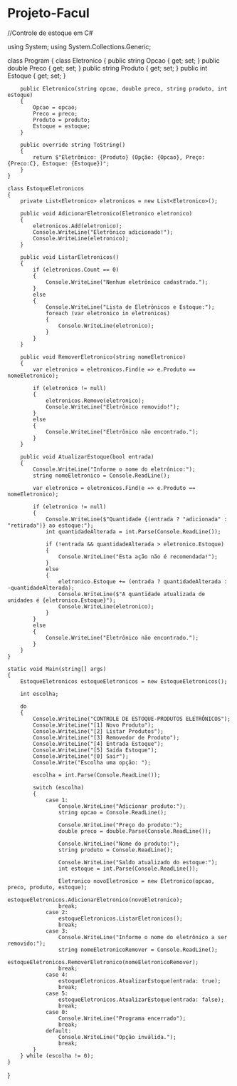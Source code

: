 # Projeto-Facul
//Controle de estoque em C#

using System;
using System.Collections.Generic;

class Program
{
    class Eletronico
    {
        public string Opcao { get; set; }
        public double Preco { get; set; }
        public string Produto { get; set; }
        public int Estoque { get; set; }

        public Eletronico(string opcao, double preco, string produto, int estoque)
        {
            Opcao = opcao;
            Preco = preco;
            Produto = produto;
            Estoque = estoque;
        }

        public override string ToString()
        {
            return $"Eletrônico: {Produto} (Opção: {Opcao}, Preço: {Preco:C}, Estoque: {Estoque})";
        }
    }

    class EstoqueEletronicos
    {
        private List<Eletronico> eletronicos = new List<Eletronico>();

        public void AdicionarEletronico(Eletronico eletronico)
        {
            eletronicos.Add(eletronico);
            Console.WriteLine("Eletrônico adicionado!");
            Console.WriteLine(eletronico);
        }

        public void ListarEletronicos()
        {
            if (eletronicos.Count == 0)
            {
                Console.WriteLine("Nenhum eletrônico cadastrado.");
            }
            else
            {
                Console.WriteLine("Lista de Eletrônicos e Estoque:");
                foreach (var eletronico in eletronicos)
                {
                    Console.WriteLine(eletronico);
                }
            }
        }

        public void RemoverEletronico(string nomeEletronico)
        {
            var eletronico = eletronicos.Find(e => e.Produto == nomeEletronico);

            if (eletronico != null)
            {
                eletronicos.Remove(eletronico);
                Console.WriteLine("Eletrônico removido!");
            }
            else
            {
                Console.WriteLine("Eletrônico não encontrado.");
            }
        }

        public void AtualizarEstoque(bool entrada)
        {
            Console.WriteLine("Informe o nome do eletrônico:");
            string nomeEletronico = Console.ReadLine();

            var eletronico = eletronicos.Find(e => e.Produto == nomeEletronico);

            if (eletronico != null)
            {
                Console.WriteLine($"Quantidade {(entrada ? "adicionada" : "retirada")} ao estoque:");
                int quantidadeAlterada = int.Parse(Console.ReadLine());

                if (!entrada && quantidadeAlterada > eletronico.Estoque)
                {
                    Console.WriteLine("Esta ação não é recomendada!");
                }
                else
                {
                    eletronico.Estoque += (entrada ? quantidadeAlterada : -quantidadeAlterada);
                    Console.WriteLine($"A quantidade atualizada de unidades é {eletronico.Estoque}");
                    Console.WriteLine(eletronico);
                }
            }
            else
            {
                Console.WriteLine("Eletrônico não encontrado.");
            }
        }
    }

    static void Main(string[] args)
    {
        EstoqueEletronicos estoqueEletronicos = new EstoqueEletronicos();

        int escolha;

        do
        {
            Console.WriteLine("CONTROLE DE ESTOQUE-PRODUTOS ELETRÔNICOS");
            Console.WriteLine("[1] Novo Produto");
            Console.WriteLine("[2] Listar Produtos");
            Console.WriteLine("[3] Removedor de Produto");
            Console.WriteLine("[4] Entrada Estoque");
            Console.WriteLine("[5] Saída Estoque");
            Console.WriteLine("[0] Sair");
            Console.Write("Escolha uma opção: ");

            escolha = int.Parse(Console.ReadLine());

            switch (escolha)
            {
                case 1:
                    Console.WriteLine("Adicionar produto:");
                    string opcao = Console.ReadLine();

                    Console.WriteLine("Preço do produto:");
                    double preco = double.Parse(Console.ReadLine());

                    Console.WriteLine("Nome do produto:");
                    string produto = Console.ReadLine();

                    Console.WriteLine("Saldo atualizado do estoque:");
                    int estoque = int.Parse(Console.ReadLine());

                    Eletronico novoEletronico = new Eletronico(opcao, preco, produto, estoque);
                    estoqueEletronicos.AdicionarEletronico(novoEletronico);
                    break;
                case 2:
                    estoqueEletronicos.ListarEletronicos();
                    break;
                case 3:
                    Console.WriteLine("Informe o nome do eletrônico a ser removido:");
                    string nomeEletronicoRemover = Console.ReadLine();
                    estoqueEletronicos.RemoverEletronico(nomeEletronicoRemover);
                    break;
                case 4:
                    estoqueEletronicos.AtualizarEstoque(entrada: true);
                    break;
                case 5:
                    estoqueEletronicos.AtualizarEstoque(entrada: false);
                    break;
                case 0:
                    Console.WriteLine("Programa encerrado");
                    break;
                default:
                    Console.WriteLine("Opção inválida.");
                    break;
            }
        } while (escolha != 0);
    }
}
